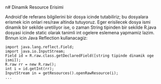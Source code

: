 n# Dinamik Resource Erisimi

Android'de referans bilgilerini bir dosya icinde tutabiliriz; bu
dosyalara erismek icin onlari res/raw altinda tutuyoruz. Eger
erisilecek dosya ismi dinamik bir sekilde uretiliyor ise, o zaman
String tipinden bir sekilde R.java dosyasi icinde static olarak
tanimli int ogelere eslemena yapmamiz lazim. Bnnun icin Java Reflection
kullanacagiz:

```
import java.lang.reflect.Field;
import java.io.InputStream;
Field id = R.raw.class.getDeclaredField([string tipinde dinamik oge ismi]);
R.raw rr = new R.raw();
int i = id.getInt(rr);
InputStream in = getResources().openRawResource(i);
...
```




